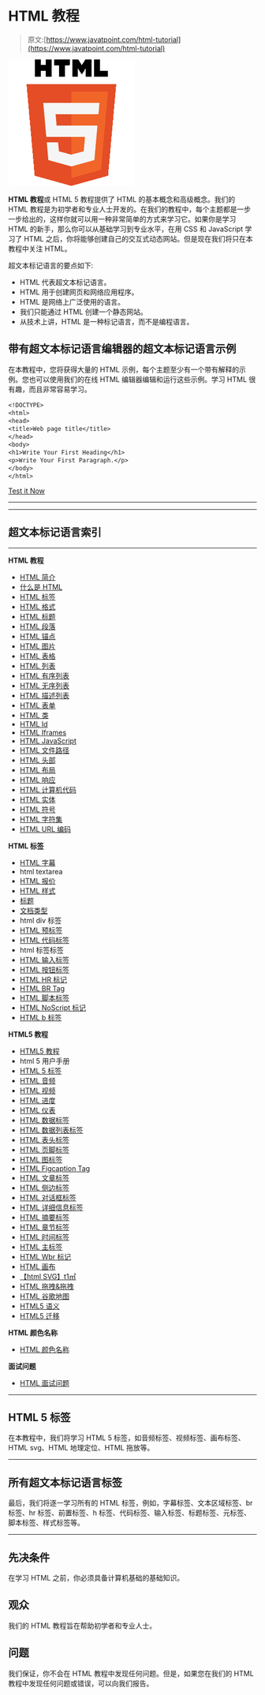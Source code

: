 # HTML 教程

> 原文:[https://www.javatpoint.com/html-tutorial](https://www.javatpoint.com/html-tutorial)

![HTML tutorial](img/63142807418f4b07def6ddd5a2bbfad2.png)

**HTML 教程**或 HTML 5 教程提供了 HTML 的基本概念和高级概念。我们的 HTML 教程是为初学者和专业人士开发的。在我们的教程中，每个主题都是一步一步给出的，这样你就可以用一种非常简单的方式来学习它。如果你是学习 HTML 的新手，那么你可以从基础学习到专业水平，在用 CSS 和 JavaScript 学习了 HTML 之后，你将能够创建自己的交互式动态网站。但是现在我们将只在本教程中关注 HTML。

超文本标记语言的要点如下:

*   HTML 代表超文本标记语言。
*   HTML 用于创建网页和网络应用程序。
*   HTML 是网络上广泛使用的语言。
*   我们只能通过 HTML 创建一个静态网站。
*   从技术上讲，HTML 是一种标记语言，而不是编程语言。

## 带有超文本标记语言编辑器的超文本标记语言示例

在本教程中，您将获得大量的 HTML 示例，每个主题至少有一个带有解释的示例。您也可以使用我们的在线 HTML 编辑器编辑和运行这些示例。学习 HTML 很有趣，而且非常容易学习。

```
<!DOCTYPE>
<html>
<head>
<title>Web page title</title>
</head>
<body>
<h1>Write Your First Heading</h1>
<p>Write Your First Paragraph.</p>
</body>
</html>

```

[Test it Now](https://www.javatpoint.com/oprweb/test.jsp?filename=htmlhtml1)

* * *

* * *

## 超文本标记语言索引

* * *

**HTML 教程**

*   [HTML 简介](html-tutorial)
*   [什么是 HTML](what-is-html)
*   [HTML 标签](html-tags)
*   [HTML 格式](html-formatting)
*   [HTML 标题](html-heading)
*   [HTML 段落](html-paragraph)
*   [HTML 锚点](html-anchor)
*   [HTML 图片](html-image)
*   [HTML 表格](html-table)
*   [HTML 列表](html-lists)
*   [HTML 有序列表](html-ordered-list)
*   [HTML 无序列表](html-unordered-list)
*   [HTML 描述列表](html-description-list)
*   [HTML 表单](html-form)
*   [HTML 类](html-classes)
*   [HTML Id](html-id-attribute)
*   [HTML Iframes](html-iframes)
*   [HTML JavaScript](html-javascript)
*   [HTML 文件路径](html-file-path)
*   [HTML 头部](html-head)
*   [HTML 布局](html-layout)
*   [HTML 响应](html-responsive)
*   [HTML 计算机代码](html-computercode)
*   [HTML 实体](html-entities)
*   [HTML 符号](html-symbols)
*   [HTML 字符集](html-charset)
*   [HTML URL 编码](html-url-encode)

**HTML 标签**

*   [HTML 字幕](marquee-html)
*   html textarea
*   [HTML 报价](html-quotes)
*   [HTML 样式](html-style)
*   [标题](html-title)
*   [文档类型](doctype-html)
*   html div 标签
*   [HTML 预标签](html-pre-tag)
*   [HTML 代码标签](html-code-tag)
*   html 标签标签
*   [HTML 输入标签](html-input-tag)
*   [HTML 按钮标签](html-button-tag)
*   [HTML HR 标记](html-hr-tag)
*   [HTML BR Tag](html-br-tag)
*   [HTML 脚本标签](html-script-tag)
*   [HTML NoScript 标记](html-noscript-tag)
*   [HTML b 标签](html-bold-tag)

**HTML5 教程**

*   [HTML5 教程](html5-tutorial)
*   html 5 用户手册
*   [HTML 5 标签](html-5-tags)
*   [HTML 音频](html-audio)
*   [HTML 视频](html-video)
*   [HTML 进度](html-progress-tag)
*   [HTML 仪表](html-meter-tag)
*   [HTML 数据标签](html-data-tag)
*   [HTML 数据列表标签](html-datalist-tag)
*   [HTML 表头标签](html-header-tag)
*   [HTML 页脚标签](html-footer-tag)
*   [HTML 图标签](html-figure-tag)
*   [HTML Figcaption Tag](html-figcaption-tag)
*   [HTML 文章标签](html-article-tag)
*   [HTML 侧边标签](html-aside-tag)
*   [HTML 对话框标签](html-dialog-tag)
*   [HTML 详细信息标签](html-details-tag)
*   [HTML 摘要标签](html-summary-tag)
*   [HTML 章节标签](html-section-tag)
*   [HTML 时间标签](html-time-tag)
*   [HTML 主标签](html-main-tag)
*   [HTML Wbr 标记](html-wbr-tag)
*   [HTML 画布](html-canvas)
*   [【html SVG】t1㎡](html-svg)
*   [HTML 拖拽&拖拽](html-drag-and-drop)
*   [HTML 谷歌地图](html-google-maps)
*   [HTML5 语义](html5-semantics)
*   [HTML5 迁移](html5-migration)

**HTML 颜色名称**

*   [HTML 颜色名称](html-color-names)

**面试问题**

*   [HTML 面试问题](html-interview-questions)

* * *

## HTML 5 标签

在本教程中，我们将学习 HTML 5 标签，如音频标签、视频标签、画布标签、HTML svg、HTML 地理定位、HTML 拖放等。

* * *

## 所有超文本标记语言标签

最后，我们将逐一学习所有的 HTML 标签，例如，字幕标签、文本区域标签、br 标签、hr 标签、前置标签、h 标签、代码标签、输入标签、标题标签、元标签、脚本标签、样式标签等。

* * *

## 先决条件

在学习 HTML 之前，你必须具备计算机基础的基础知识。

## 观众

我们的 HTML 教程旨在帮助初学者和专业人士。

## 问题

我们保证，你不会在 HTML 教程中发现任何问题。但是，如果您在我们的 HTML 教程中发现任何问题或错误，可以向我们报告。